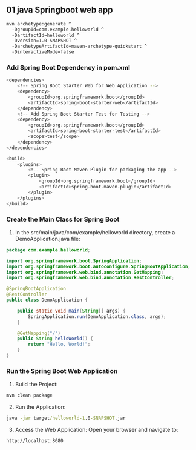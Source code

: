 ## 01 java Springboot web app

```bash
mvn archetype:generate ^
  -DgroupId=com.example.helloworld ^
  -DartifactId=helloworld ^
  -Dversion=1.0-SNAPSHOT ^
  -DarchetypeArtifactId=maven-archetype-quickstart ^
  -DinteractiveMode=false
```

### Add Spring Boot Dependency in pom.xml
```bash
<dependencies>
    <!-- Spring Boot Starter Web for Web Application -->
    <dependency>
        <groupId>org.springframework.boot</groupId>
        <artifactId>spring-boot-starter-web</artifactId>
    </dependency>
    <!-- Add Spring Boot Starter Test for Testing -->
    <dependency>
        <groupId>org.springframework.boot</groupId>
        <artifactId>spring-boot-starter-test</artifactId>
        <scope>test</scope>
    </dependency>
</dependencies>

<build>
    <plugins>
        <!-- Spring Boot Maven Plugin for packaging the app -->
        <plugin>
            <groupId>org.springframework.boot</groupId>
            <artifactId>spring-boot-maven-plugin</artifactId>
        </plugin>
    </plugins>
</build>
```

### Create the Main Class for Spring Boot

1. In the src/main/java/com/example/helloworld directory, create a DemoApplication.java file:

```java
package com.example.helloworld;

import org.springframework.boot.SpringApplication;
import org.springframework.boot.autoconfigure.SpringBootApplication;
import org.springframework.web.bind.annotation.GetMapping;
import org.springframework.web.bind.annotation.RestController;

@SpringBootApplication
@RestController
public class DemoApplication {

    public static void main(String[] args) {
        SpringApplication.run(DemoApplication.class, args);
    }

    @GetMapping("/")
    public String helloWorld() {
        return "Hello, World!";
    }
}
```

### Run the Spring Boot Web Application

1. Build the Project:
```cmd
mvn clean package
```

2. Run the Application:

```cmd
java -jar target/helloworld-1.0-SNAPSHOT.jar
```

3. Access the Web Application: Open your browser and navigate to:

```cmd
http://localhost:8080
```
